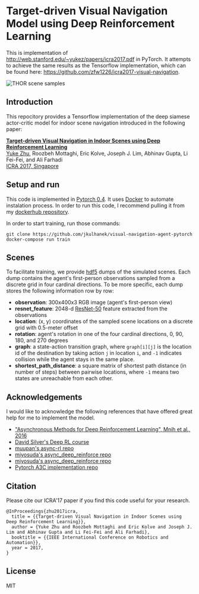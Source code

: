 # Target-driven Visual Navigation Model using Deep Reinforcement Learning
This is implementation of http://web.stanford.edu/~yukez/papers/icra2017.pdf in PyTorch. It attempts to achieve the same results as the Tensorflow implementation, which can be found here: https://github.com/zfw1226/icra2017-visual-navigation.

![THOR scene samples](http://web.stanford.edu/~yukez/images/img/thor_examples.png "THOR scene samples")

## Introduction

This repocitory provides a Tensorflow implementation of the deep siamese actor-critic model for indoor scene navigation introduced in the following paper:

**[Target-driven Visual Navigation in Indoor Scenes using Deep Reinforcement Learning](http://web.stanford.edu/~yukez/papers/icra2017.pdf)**
<br>
[Yuke Zhu](http://web.stanford.edu/~yukez/), Roozbeh Mottaghi, Eric Kolve, Joseph J. Lim, Abhinav Gupta, Li Fei-Fei, and Ali Farhadi
<br>
[ICRA 2017, Singapore](http://www.icra2017.org/)

## Setup and run
This code is implemented in [Pytorch 0.4](https://pytorch.org/). It uses [Docker](http://docker.com/) to automate instalation process. In order to run this code, I recommend pulling it from my [dockerhub repository](https://hub.docker.com/r/kulhanek/visual-navigation-agent-pytorch/).

In order to start training, run those commands:
```
git clone https://github.com/jkulhanek/visual-navigation-agent-pytorch
docker-compose run train
```

## Scenes
To facilitate training, we provide [hdf5](http://www.h5py.org/) dumps of the simulated scenes. Each dump contains the agent's first-person observations sampled from a discrete grid in four cardinal directions. To be more specific, each dump stores the following information row by row:

* **observation**: 300x400x3 RGB image (agent's first-person view)
* **resnet_feature**: 2048-d [ResNet-50](https://arxiv.org/abs/1512.03385) feature extracted from the observations
* **location**: (x, y) coordinates of the sampled scene locations on a discrete grid with 0.5-meter offset
* **rotation**: agent's rotation in one of the four cardinal directions, 0, 90, 180, and 270 degrees
* **graph**: a state-action transition graph, where ```graph[i][j]``` is the location id of the destination by taking action ```j``` in location ```i```, and ```-1``` indicates collision while the agent stays in the same place.
* **shortest_path_distance**: a square matrix of shortest path distance (in number of steps) between pairwise locations, where ```-1``` means two states are unreachable from each other.
## Acknowledgements
I would like to acknowledge the following references that have offered great help for me to implement the model.
* ["Asynchronous Methods for Deep Reinforcement Learning", Mnih et al., 2016](https://arxiv.org/abs/1602.01783)
* [David Silver's Deep RL course](http://www0.cs.ucl.ac.uk/staff/d.silver/web/Teaching.html)
* [muupan's async-rl repo](https://github.com/muupan/async-rl/wiki)
* [miyosuda's async_deep_reinforce repo](https://github.com/miyosuda/async_deep_reinforce)
* [miyosuda's async_deep_reinforce repo](https://github.com/miyosuda/async_deep_reinforce)
* [Pytorch A3C implementation repo](https://github.com/ikostrikov/pytorch-a3c)


## Citation
Please cite our ICRA'17 paper if you find this code useful for your research.
```
@InProceedings{zhu2017icra,
  title = {{Target-driven Visual Navigation in Indoor Scenes using Deep Reinforcement Learning}},
  author = {Yuke Zhu and Roozbeh Mottaghi and Eric Kolve and Joseph J. Lim and Abhinav Gupta and Li Fei-Fei and Ali Farhadi},
  booktitle = {{IEEE International Conference on Robotics and Automation}},
  year = 2017,
}
```

## License
MIT
